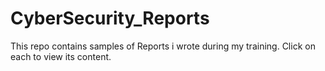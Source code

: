 # CyberSecurity_Reports

This repo contains samples of Reports i wrote during my training. Click on each to view its content.
